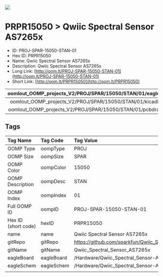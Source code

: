 


  
![][im]
# PRPR15050 > Qwiic Spectral Sensor AS7265x

- ID: PROJ-SPAR-15050-STAN-01
- Hex ID: PRPR15050
- Name: Qwiic Spectral Sensor AS7265x
- Description: Qwiic Spectral Sensor AS7265x
- Long Link: [http://oom.lt/PROJ-SPAR-15050-STAN-01](http://oom.lt/PROJ-SPAR-15050-STAN-01)
- Short Link: [http://oom.lt/PRPR15050](http://oom.lt/PRPR15050)
  

|oomlout_OOMP_projects_V2/PROJ/SPAR/15050/STAN/01/eagleImage.png|oomlout_OOMP_projects_V2/PROJ/SPAR/15050/STAN/01/eagleSchemImage.png|oomlout_OOMP_projects_V2/PROJ/SPAR/15050/STAN/01/kicadPcb3dFront.png|oomlout_OOMP_projects_V2/PROJ/SPAR/15050/STAN/01/kicadPcb3dBack.png|
| :---: | :---: | :---: | :---: |
|oomlout_OOMP_projects_V2/PROJ/SPAR/15050/STAN/01/kicadPcb3d.png|oomlout_OOMP_projects_V2/PROJ/SPAR/15050/STAN/01/bomBack.png|oomlout_OOMP_projects_V2/PROJ/SPAR/15050/STAN/01/bomFront.png|oomlout_OOMP_projects_V2/PROJ/SPAR/15050/STAN/01/pcbdraw.svg|
|oomlout_OOMP_projects_V2/PROJ/SPAR/15050/STAN/01/pcbdrawBack.svg||||

## Tags
  

|Tag Name|Tag Code|Tag Value|
| :--- | :--- | :--- |
|OOMP Type|oompType|PROJ|
|OOMP Size|oompSize|SPAR|
|OOMP Color|oompColor|15050|
|OOMP Description|oompDesc|STAN|
|OOMP Index|oompIndex|01|
|Full OOMP ID|oompID|PROJ-SPAR-15050-STAN-01|
|Hex ID (short code)|hexID|PRPR15050|
|name|name|Qwiic Spectral Sensor AS7265x|
|gitRepo|gitRepo|https://github.com/sparkfun/Qwiic_Spectral_Sensor_AS7265x|
|gitName|gitName|Qwiic_Spectral_Sensor_AS7265x|
|eagleBoard|eagleBoard|/Hardware/Qwiic_Spectral_Sensor-AS7265x.brd|
|eagleSchem|eagleSchem|/Hardware/Qwiic_Spectral_Sensor-AS7265x.sch|
||||



[im]: PROJ/SPAR/15050/STAN/01/kicadPcb3d_450.png
